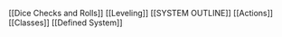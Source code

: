 [[Dice Checks and Rolls]]
[[Leveling]]
[[SYSTEM OUTLINE]]
[[Actions]]
[[Classes]]
[[Defined System]]